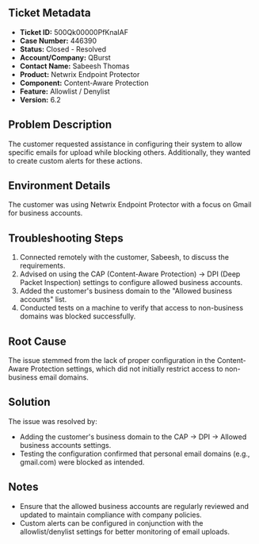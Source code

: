 ## Ticket Metadata
- **Ticket ID:** 500Qk00000PfKnaIAF
- **Case Number:** 446390
- **Status:** Closed - Resolved
- **Account/Company:** QBurst
- **Contact Name:** Sabeesh Thomas
- **Product:** Netwrix Endpoint Protector
- **Component:** Content-Aware Protection
- **Feature:** Allowlist / Denylist
- **Version:** 6.2

## Problem Description
The customer requested assistance in configuring their system to allow specific emails for upload while blocking others. Additionally, they wanted to create custom alerts for these actions.

## Environment Details
The customer was using Netwrix Endpoint Protector with a focus on Gmail for business accounts.

## Troubleshooting Steps
1. Connected remotely with the customer, Sabeesh, to discuss the requirements.
2. Advised on using the CAP (Content-Aware Protection) -> DPI (Deep Packet Inspection) settings to configure allowed business accounts.
3. Added the customer's business domain to the "Allowed business accounts" list.
4. Conducted tests on a machine to verify that access to non-business domains was blocked successfully.

## Root Cause
The issue stemmed from the lack of proper configuration in the Content-Aware Protection settings, which did not initially restrict access to non-business email domains.

## Solution
The issue was resolved by:
- Adding the customer's business domain to the CAP -> DPI -> Allowed business accounts settings.
- Testing the configuration confirmed that personal email domains (e.g., gmail.com) were blocked as intended.

## Notes
- Ensure that the allowed business accounts are regularly reviewed and updated to maintain compliance with company policies.
- Custom alerts can be configured in conjunction with the allowlist/denylist settings for better monitoring of email uploads.